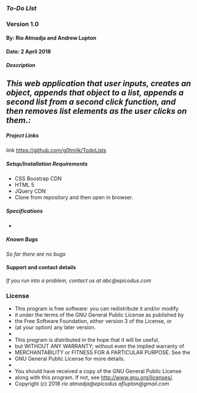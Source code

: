 ### _To-Do LIst_
### Version 1.0
#### By: Rio Atmadja and Andrew Lupton
#### Date: 2 April 2018

##### Description
_This web application that user inputs, creates an object, appends that object to a list, appends a second list from a second click function, and then removes list elements as the user clicks on them.:_
-

##### Project Links
_link_ https://github.com/g0tmilk/TodoLists
##### Setup/Installation Requirements
*  CSS Boostrap CDN
*  HTML 5
*  JQuery CDN
*  Clone from repository and then open in browser.

##### Specifications
 *
##### Known Bugs
_So far there are no bugs_

#### Support and contact details
_If you run into a problem, contact us at abc@epicodus.com_

### License
* This program is free software: you can redistribute it and/or modify
* it under the terms of the GNU General Public License as published by
* the Free Software Foundation, either version 3 of the License, or
* (at your option) any later version.
*
* This program is distributed in the hope that it will be useful,
* but WITHOUT ANY WARRANTY; without even the implied warranty of
* MERCHANTABILITY or FITNESS FOR A PARTICULAR PURPOSE.  See the
* GNU General Public License for more details.
*
* You should have received a copy of the GNU General Public License
* along with this program.  If not, see <http://www.gnu.org/licenses/>.
* Copyright (c) 2018 _rio atmadja@epicodus_ _aflupton@gmail.com_
####
